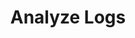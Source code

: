 ---
sidebar_position: 3
title: "Analyze Logs"
sidebar_label: "Analyze Logs"
description: "Examine system logs in Alpine Linux environments - parse log files, extract useful information, identify patterns, troubleshoot issues, and generate log reports."
keywords:
  - "alpine log analysis"
  - "log parsing"
  - "log investigation"
  - "troubleshooting logs"
  - "log reports"
tags:
  - alpine
  - log-analysis
  - log-parsing
  - troubleshooting
  - analysis
slug: /linux/alpine/administration/log-management/analyze-logs
---